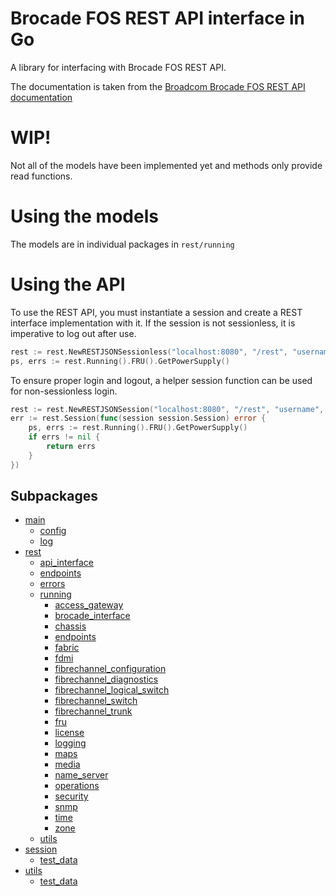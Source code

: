 
# Brocade FOS REST API interface in Go
A library for interfacing with Brocade FOS REST API.

The documentation is taken from the [Broadcom Brocade FOS REST API documentation](https://docs.broadcom.com/doc/FOS-82X-REST-API-RM)

# WIP!

Not all of the models have been implemented yet and methods only provide read functions.

# Using the models

The models are in individual packages in `rest/running`

# Using the API

To use the REST API, you must instantiate a session and create a REST interface implementation with it. If the session is not sessionless, it is imperative to log out after use.

```go
rest := rest.NewRESTJSONSessionless("localhost:8080", "/rest", "username", "password", http.DefaultClient)
ps, errs := rest.Running().FRU().GetPowerSupply()
```

To ensure proper login and logout, a helper session function can be used for non-sessionless login.
```go
rest := rest.NewRESTJSONSession("localhost:8080", "/rest", "username", "password", http.DefaultClient)
err := rest.Session(func(session session.Session) error {
	ps, errs := rest.Running().FRU().GetPowerSupply()
	if errs != nil {
		return errs
	}
})
```


## Subpackages

  - [main](/examples/testing)
    - [config](/examples/testing/config)
    - [log](/examples/testing/log)
- [rest](/rest)
  - [api_interface](/rest/api_interface)
  - [endpoints](/rest/endpoints)
  - [errors](/rest/errors)
  - [running](/rest/running)
    - [access_gateway](/rest/running/access_gateway)
    - [brocade_interface](/rest/running/brocade_interface)
    - [chassis](/rest/running/chassis)
    - [endpoints](/rest/running/endpoints)
    - [fabric](/rest/running/fabric)
    - [fdmi](/rest/running/fdmi)
    - [fibrechannel_configuration](/rest/running/fibrechannel_configuration)
    - [fibrechannel_diagnostics](/rest/running/fibrechannel_diagnostics)
    - [fibrechannel_logical_switch](/rest/running/fibrechannel_logical_switch)
    - [fibrechannel_switch](/rest/running/fibrechannel_switch)
    - [fibrechannel_trunk](/rest/running/fibrechannel_trunk)
    - [fru](/rest/running/fru)
    - [license](/rest/running/license)
    - [logging](/rest/running/logging)
    - [maps](/rest/running/maps)
    - [media](/rest/running/media)
    - [name_server](/rest/running/name_server)
    - [operations](/rest/running/operations)
    - [security](/rest/running/security)
    - [snmp](/rest/running/snmp)
    - [time](/rest/running/time)
    - [zone](/rest/running/zone)
  - [utils](/rest/utils)
- [session](/session)
  - [test_data](/session/test_data)
- [utils](/utils)
  - [test_data](/utils/test_data)

